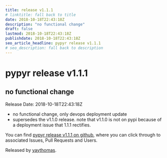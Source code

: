 ```yaml
---
title: release v1.1.1
# linktitle: fall back to title
date: 2018-10-18T22:43:18Z
description: "no functional change"
draft: false
lastmod: 2018-10-18T22:43:18Z
publishdate: 2018-10-18T22:43:18Z
seo_article_headline: pypyr release v1.1.1
# seo_description: fall back to description
---
```

# pypyr release v1.1.1
## no functional change
Release Date: 2018-10-18T22:43:18Z

- no functional change, only devops deployment update
- supersedes the v1.1.0 release. note that v1.1.0 is not on pypi because of a deployment issue that 1.1.1 rectifies.

You can find [pypyr release v1.1.1 on github](https://github.com/pypyr/pypyr/releases/tag/v1.1.1), where you can 
click through to associated Issues, Pull Requests and Users.

Released by [yaythomas](https://github.com/yaythomas).

